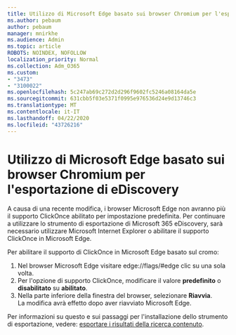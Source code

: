 ```yaml
---
title: Utilizzo di Microsoft Edge basato sui browser Chromium per l'esportazione di eDiscovery
ms.author: pebaum
author: pebaum
manager: mnirkhe
ms.audience: Admin
ms.topic: article
ROBOTS: NOINDEX, NOFOLLOW
localization_priority: Normal
ms.collection: Adm_O365
ms.custom:
- "3473"
- "3100022"
ms.openlocfilehash: 5c247ab69c272d2d296f9602fc5246a08164da5e
ms.sourcegitcommit: 631cbb5f03e5371f0995e976536d24e9d13746c3
ms.translationtype: MT
ms.contentlocale: it-IT
ms.lasthandoff: 04/22/2020
ms.locfileid: "43726216"
---
```

# <a name="using-microsoft-edge-based-on-chromium-browsers-for-ediscovery-export"></a>Utilizzo di Microsoft Edge basato sui browser Chromium per l'esportazione di eDiscovery

A causa di una recente modifica, i browser Microsoft Edge non avranno più il supporto ClickOnce abilitato per impostazione predefinita. Per continuare a utilizzare lo strumento di esportazione di Microsoft 365 eDiscovery, sarà necessario utilizzare Microsoft Internet Explorer o abilitare il supporto ClickOnce in Microsoft Edge. 

Per abilitare il supporto di ClickOnce in Microsoft Edge basato sul cromo: 
1. Nel browser Microsoft Edge visitare edge://flags/#edge clic su una sola volta.
2. Per l'opzione di supporto ClickOnce, modificare il valore **predefinito** o **disabilitato** su **abilitato**. 
3. Nella parte inferiore della finestra del browser, selezionare **Riavvia**. <br>
 La modifica avrà effetto dopo aver riavviato Microsoft Edge. 

Per informazioni su questo e sui passaggi per l'installazione dello strumento di esportazione, vedere: [esportare i risultati della ricerca contenuto](https://docs.microsoft.com/microsoft-365/compliance/export-search-results).